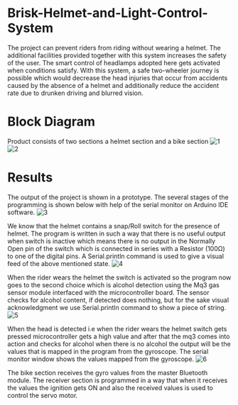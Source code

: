 # Brisk-Helmet-and-Light-Control-System

The project can prevent riders from riding without wearing a helmet. The additional facilities provided together with this system increases the safety of the user. The smart control of headlamps adopted here gets activated when conditions satisfy. With this system, a safe two-wheeler journey is possible which would decrease the head injuries that occur from accidents caused by the absence of a helmet and additionally reduce the accident rate due to drunken driving and blurred vision.

# Block Diagram
Product consists of two sections a helmet section and a bike section
![1](https://user-images.githubusercontent.com/91025454/193393733-a3f51688-6eda-496c-96c3-533bc3a741f4.JPG)
![2](https://user-images.githubusercontent.com/91025454/193393735-62213927-3cd4-48bc-9f66-7a70cffacd5a.JPG)

# Results
The output of the project is shown in a prototype. The several stages of the programming is shown below with help of the serial monitor on Arduino IDE software.
![3](https://user-images.githubusercontent.com/91025454/193393864-a097f83a-04fb-4a9b-83a8-8b4fa56c9ec2.JPG)

We know that the helmet contains a snap/Roll switch for the presence of helmet. The program is written in such a way that there is no useful output when switch is inactive which means there is no output in the Normally Open pin of the switch which is connected in series with a Resistor (100Ω) to one of the digital pins. A Serial.println command is used to give a visual feed of the above mentioned state.
![4](https://user-images.githubusercontent.com/91025454/193393889-7321170c-72b7-4fe3-a4c8-73616d540e5b.JPG)

When the rider wears the helmet the switch is activated so the program now goes to the second choice which is alcohol detection using the Mq3 gas sensor module interfaced with the microcontroller board. The sensor checks for alcohol content, if detected does nothing, but for the sake visual acknowledgment we use Serial.println command to show a piece of string.
![5](https://user-images.githubusercontent.com/91025454/193393914-f50768d2-9324-4451-89bc-2874ce71d51f.JPG)

When the head is detected i.e when the rider wears the helmet switch gets pressed microcontroller gets a high value and after that the mq3 comes into action and checks for alcohol when there is no alcohol the output will be the values that is mapped in the program from the gyroscope. The serial monitor window shows the values mapped from the gyroscope.
![6](https://user-images.githubusercontent.com/91025454/193393938-b9720d00-7a51-4066-85d1-83d562ea3e50.JPG)

The bike section receives the gyro values from the master Bluetooth module. The receiver section is programmed in a way that when it receives the values the ignition gets ON and also the received values is used to control the servo motor.
